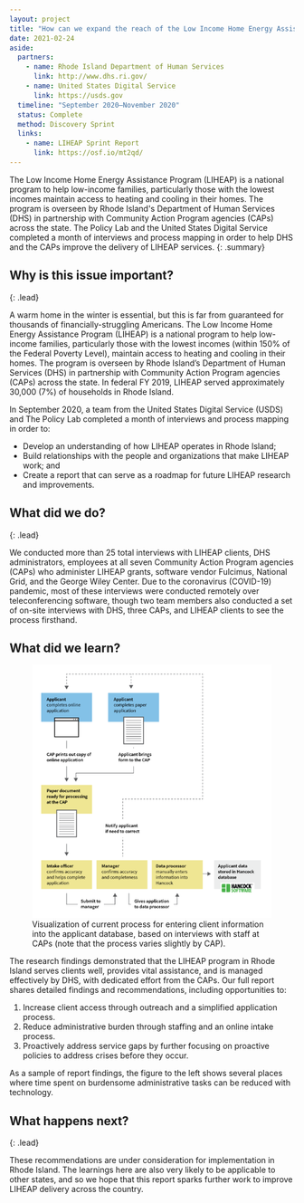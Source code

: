 ```yaml
---
layout: project
title: "How can we expand the reach of the Low Income Home Energy Assistance Program in Rhode Island?"
date: 2021-02-24
aside:
  partners:
    - name: Rhode Island Department of Human Services
      link: http://www.dhs.ri.gov/
    - name: United States Digital Service
      link: https://usds.gov
  timeline: "September 2020–November 2020"
  status: Complete
  method: Discovery Sprint
  links:
    - name: LIHEAP Sprint Report
      link: https://osf.io/mt2qd/
---
```


The Low Income Home Energy Assistance Program (LIHEAP) is a national program to help low-income families, particularly those with the lowest incomes maintain access to heating and cooling in their homes. The program is overseen by Rhode Island's Department of Human Services (DHS) in partnership with Community Action Program agencies (CAPs) across the state. The Policy Lab and the United States Digital Service completed a month of interviews and process mapping in order to help DHS and the CAPs improve the delivery of LIHEAP services.
{: .summary}

## Why is this issue important?
{: .lead}

A warm home in the winter is essential, but this is far from guaranteed for thousands of financially-struggling Americans. The Low Income Home Energy Assistance Program (LIHEAP) is a national program to help low-income families, particularly those with the lowest incomes (within 150% of the Federal Poverty Level), maintain access to heating and cooling in their homes. The program is overseen by Rhode Island’s Department of Human Services (DHS) in partnership with Community Action Program agencies (CAPs) across the state. In federal FY 2019, LIHEAP served approximately 30,000 (7%) of households in Rhode Island.

In September 2020, a team from the United States Digital Service (USDS) and The Policy Lab completed a month of interviews and process mapping in order to:

* Develop an understanding of how LIHEAP operates in Rhode Island;
* Build relationships with the people and organizations that make LIHEAP work; and
* Create a report that can serve as a roadmap for future LIHEAP research and improvements.

## What did we do?
{: .lead}

We conducted more than 25 total interviews with LIHEAP clients, DHS administrators, employees at all seven Community Action Program agencies (CAPs) who administer LIHEAP grants, software vendor Fulcimus, National Grid, and the George Wiley Center. Due to the coronavirus (COVID-19) pandemic, most of these interviews were conducted remotely over teleconferencing software, though two team members also conducted a set of on-site interviews with DHS, three CAPs, and LIHEAP clients to see the process firsthand.

## What did we learn?

<figure class="float-left">
  <img class="img--rwd" src="/assets/img/projects/2021-02-24-liheap-extract.png" alt="Screenshot of the COVID-19 Behavioral Science Research Tracker">
  <figcaption>Visualization of current process for entering client information into the applicant database, based on interviews with staff at CAPs (note that the process varies slightly by CAP).</figcaption>
</figure>

The research findings demonstrated that the LIHEAP program in Rhode Island serves clients well, provides vital assistance, and is managed effectively by DHS, with dedicated effort from the CAPs. Our full report shares detailed findings and recommendations, including opportunities to:
  1. Increase client access through outreach and a simplified application process.
  2. Reduce administrative burden through staffing and an online intake process.
  3. Proactively address service gaps by further focusing on proactive policies to address crises before they occur.

As a sample of report findings, the figure to the left shows several places where time spent on burdensome administrative tasks can be reduced with technology.

## What happens next?
{: .lead}

These recommendations are under consideration for implementation in Rhode Island. The learnings here are also very likely to be applicable to other states, and so we hope that this report sparks further work to improve LIHEAP delivery across the country.
